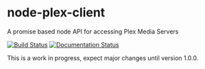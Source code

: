 # node-plex-client
A promise based node API for accessing Plex Media Servers

[![Build Status](https://travis-ci.org/mozilla/pdf.js.svg?branch=master)](https://travis-ci.org/mozilla/pdf.js)
[![Documentation Status](https://readthedocs.org/projects/node-plex-client/badge/?version=latest)](https://node-plex-client.readthedocs.io/en/latest/?badge=latest)

This is a work in progress, expect major changes until version 1.0.0.
